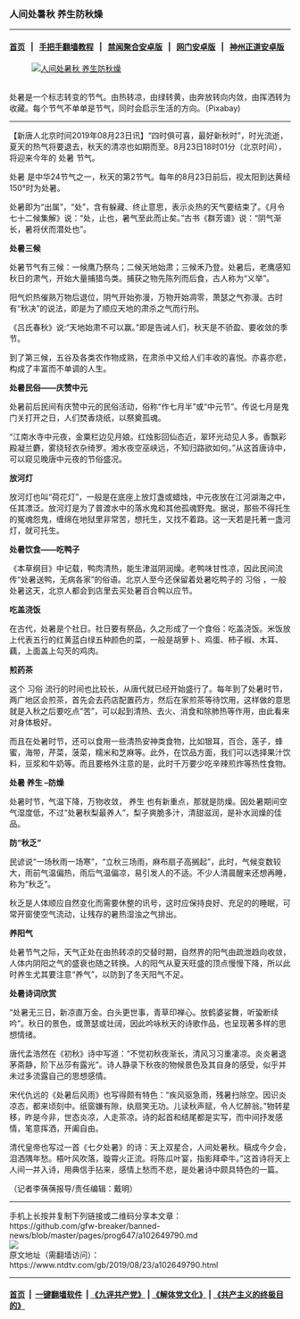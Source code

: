 ### 人间处暑秋 养生防秋燥
------------------------

#### [首页](https://github.com/gfw-breaker/banned-news/blob/master/README.md) &nbsp;&nbsp;|&nbsp;&nbsp; [手把手翻墙教程](https://github.com/gfw-breaker/guides/wiki) &nbsp;&nbsp;|&nbsp;&nbsp; [禁闻聚合安卓版](https://github.com/gfw-breaker/bn-android) &nbsp;&nbsp;|&nbsp;&nbsp; [网门安卓版](https://github.com/oGate2/oGate) &nbsp;&nbsp;|&nbsp;&nbsp; [神州正道安卓版](https://github.com/SzzdOgate/update) 



<div><div class="featured_image">
 <a href="https://i.ntdtv.com/assets/uploads/2019/08/autumn-437769_1280.jpg" target="_blank">
  <figure>
   <img alt="人间处暑秋 养生防秋燥" src="https://i.ntdtv.com/assets/uploads/2019/08/autumn-437769_1280-800x450.jpg"/>
  </figure><br/>
 </a>
 <span class="caption">
  处暑是一个标志转变的节气。由热转凉，由绿转黄，由奔放转向内敛，由挥洒转为收藏。每个节气不单单是节气，同时会启示生活的方向。（Pixabay)
 </span>
</div>
</div><hr/><div><div class="post_content" itemprop="articleBody">
 <p>
  【新唐人北京时间2019年08月23日讯】“四时俱可喜，最好新秋时”，时光流逝，夏天的热气将要退去，秋天的清凉也如期而至。8月23日18时01分（北京时间），将迎来今年的
  <ok href="https://www.ntdtv.com/gb/处暑.htm">
   处暑
  </ok>
  节气。
 </p>
 <p>
  <ok href="https://www.ntdtv.com/gb/处暑.htm">
   处暑
  </ok>
  是中华24节气之一，秋天的第2节气。每年的8月23日前后，视太阳到达黄经150°时为处暑。
 </p>
 <p>
  处暑即为“出属”，“处”，含有躲藏、终止意思，表示炎热的天气要结束了。《月令七十二候集解》说：“处，止也，暑气至此而止矣。”古书《群芳谱》说：“阴气渐长，暑将伏而潜处也”。
 </p>
 <p>
  <strong>
   处暑三候
  </strong>
 </p>
 <p>
  处暑节气有三候：一候鹰乃祭鸟；二候天地始肃；三候禾乃登。处暑后，老鹰感知秋日的肃气，开始大量捕猎鸟类。捕获之物先陈列而后食，古人称为“义举”。
 </p>
 <p>
  阳气炽热催熟万物后退位，阴气开始弥漫，万物开始凋零，萧瑟之气弥漫。古时有“秋决”的说法，即是为了顺应天地的肃杀之气而行刑。
 </p>
 <p>
  《吕氏春秋》说:“天地始肃不可以赢。”即是告诫人们，秋天是不骄盈、要收敛的季节。
 </p>
 <p>
  到了第三候，五谷及各类农作物成熟，在肃杀中又给人们丰收的喜悦。亦喜亦悲，构成了丰富而不单调的人生。
 </p>
 <p>
  <strong>
   处暑民俗——庆赞中元
  </strong>
 </p>
 <p>
  处暑前后民间有庆赞中元的民俗活动，俗称“作七月半”或“中元节”。传说七月是鬼门关打开之日，人们焚香烧纸，以祭奠孤魂。
 </p>
 <p>
  “江南水寺中元夜，金粟栏边见月娘。红烛影回仙态近，翠环光动见人多。香飘彩殿凝兰麝，雾绕轻衣杂绮罗。湘水夜空巫峡远，不知归路欲如何。”从这首唐诗中，可以窥见晚唐中元夜的节俗盛况。
 </p>
 <p>
  <strong>
   放河灯
  </strong>
 </p>
 <p>
  放河灯也叫“荷花灯”，一般是在底座上放灯盏或蜡烛，中元夜放在江河湖海之中，任其漂泛。放河灯是为了普渡水中的落水鬼和其他孤魂野鬼。据说，那些不得托生的冤魂怨鬼，缠绵在地狱里非常苦，想托生，又找不着路。这一天若是托著一盏河灯，就可托生。
 </p>
 <p>
  <strong>
   处暑饮食——吃鸭子
  </strong>
 </p>
 <p>
  《本草纲目》中记载，鸭肉清热，能生津滋阴润燥。老鸭味甘性凉，因此民间流传“处暑送鸭，无病各家”的俗语。北京人至今还保留着处暑吃鸭子的
  <ok href="https://www.ntdtv.com/gb/习俗.htm">
   习俗
  </ok>
  ，一般处暑这天，北京人都会到店里去买处暑百合鸭以应节。
 </p>
 <p>
  <strong>
   吃盖浇饭
  </strong>
 </p>
 <p>
  在古代，处暑是个社日。社日要有祭品，久之形成了一个食俗：吃盖浇饭。米饭放上代表五行的红黄蓝白绿五种颜色的菜，一般是胡萝卜、鸡蛋、柿子椒、木耳、藕，上面盖上勾芡的鸡肉。
 </p>
 <p>
  <strong>
   煎药茶
  </strong>
 </p>
 <p>
  这个
  <ok href="https://www.ntdtv.com/gb/习俗.htm">
   习俗
  </ok>
  流行的时间也比较长，从唐代就已经开始盛行了。每年到了处暑时节，两广地区会煎茶，首先会去药店配置药方，然后在家煎茶等待饮用，这样做的意思就是入秋之后要吃点“苦”，可以起到清热、去火、消食和除肺热等作用，由此看来对身体极好。
 </p>
 <p>
  而且在处暑时节，还可以食用一些清热安神类食物，比如银耳，百合，莲子，蜂蜜，海带，芹菜，菠菜，糯米和芝麻等。此外，在饮品方面，我们可以选择果汁饮料，豆浆和牛奶等。而且要格外注意的是，此时千万要少吃辛辣煎炸等热性食物。
 </p>
 <p>
  <strong>
   处暑
   <ok href="https://www.ntdtv.com/gb/养生.htm">
    养生
   </ok>
   –防燥
  </strong>
 </p>
 <p>
  处暑时节，气温下降，万物收敛，
  <ok href="https://www.ntdtv.com/gb/养生.htm">
   养生
  </ok>
  也有新重点，那就是防燥。因处暑期间空气湿度低，不过“处暑秋梨最养人”，梨子爽脆多汁，清甜滋润，是补水润燥的佳品。
 </p>
 <p>
  <strong>
   防“秋乏”
  </strong>
 </p>
 <p>
  民谚说“一场秋雨一场寒”，“立秋三场雨，麻布扇子高搁起”，此时，气候变数较大，雨前气温偏热，雨后气温偏凉，易引发人的不适。不少人清晨醒来还想再睡，称为“秋乏”。
 </p>
 <p>
  秋乏是人体顺应自然变化而需要休整的讯号，这时应保持良好、充足的的睡眠，可常开窗使空气流动，让残存的暑热湿浊之气排出。
 </p>
 <p>
  <strong>
   养阳气
  </strong>
 </p>
 <p>
  处暑节气之际，天气正处在由热转凉的交替时期，自然界的阳气由疏泄趋向收敛，人体内阴阳之气的盛衰也随之转换。人的阳气从夏天旺盛的顶点慢慢下降，所以此时养生尤其要注意“养气”，以防到了冬天阳气不足。
 </p>
 <p>
  <strong>
   处暑诗词欣赏
  </strong>
 </p>
 <p>
  “处暑无三日，新凉直万金。白头更世事，青草印禅心。放鹤婆娑舞，听蛩断续吟”。秋日的景色，或萧瑟或壮阔，因此吟咏秋天的诗歌作品，也呈现著多样的思想情绪。
 </p>
 <p>
  唐代孟浩然在《初秋》诗中写道：“不觉初秋夜渐长，清风习习重凄凉。炎炎暑退茅斋静，阶下丛莎有露光”。诗人静录下秋夜的物候景色及其自身的感受，似乎并未过多流露自己的思想感情。
 </p>
 <p>
  宋代仇远的《处暑后风雨》也写得颇有特色：“疾风驱急雨，残暑扫除空。因识炎凉态，都来顷刻中。纸窗嫌有隙，纨扇笑无功。儿读秋声赋，令人忆醉翁。”物转星移，昨是今非，世态炎凉，人走茶凉。诗的起首和结尾都是实写，而中间抒发感情，笔意挥洒，开阖自由。
 </p>
 <p>
  清代皇帝也写过一首《七夕处暑》的诗：天上双星合，人间处暑秋。稿成今夕会，泪洒隅年愁。梧叶风吹落，璇霄火正流。将陈瓜叶宴，指影拜牵牛。”这首诗将天上人间一并入诗，用典信手拈来，感情上愁而不悲，是处暑诗中颇具特色的一篇。
 </p>
 <p>
  （记者李蒨蒨报导/责任编辑：戴明）
 </p>
 <div class="single_ad">
 </div>
</div>
</div>
<hr/>
手机上长按并复制下列链接或二维码分享本文章：<br/>
https://github.com/gfw-breaker/banned-news/blob/master/pages/prog647/a102649790.md <br/>
<a href='https://github.com/gfw-breaker/banned-news/blob/master/pages/prog647/a102649790.md'><img src='https://github.com/gfw-breaker/banned-news/blob/master/pages/prog647/a102649790.md.png'/></a> <br/>
原文地址（需翻墙访问）：https://www.ntdtv.com/gb/2019/08/23/a102649790.html


------------------------
#### [首页](https://github.com/gfw-breaker/banned-news/blob/master/README.md) &nbsp;|&nbsp; [一键翻墙软件](https://github.com/gfw-breaker/nogfw/blob/master/README.md) &nbsp;| [《九评共产党》](https://github.com/gfw-breaker/9ping.md/blob/master/README.md#九评之一评共产党是什么) | [《解体党文化》](https://github.com/gfw-breaker/jtdwh.md/blob/master/README.md) | [《共产主义的终极目的》](https://github.com/gfw-breaker/gczydzjmd.md/blob/master/README.md)


<img src='http://gfw-breaker.win/banned-news/pages/prog647/a102649790.md' width='0px' height='0px'/>